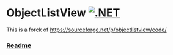 # ObjectListView [![.NET](https://github.com/Furtif/ObjectListView/actions/workflows/dotnet.yml/badge.svg)](https://github.com/Furtif/ObjectListView/actions)
This is a forck of https://sourceforge.net/p/objectlistview/code/
### [Readme](http://objectlistview.sourceforge.net/cs/index.html)

